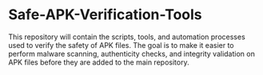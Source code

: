 # Safe-APK-Verification-Tools
This repository will contain the scripts, tools, and automation processes used to verify the safety of APK files. The goal is to make it easier to perform malware scanning, authenticity checks, and integrity validation on APK files before they are added to the main repository.
